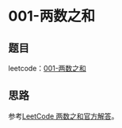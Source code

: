 # 001-两数之和

## 题目

leetcode：[001-两数之和](https://leetcode-cn.com/problems/two-sum/)


## 思路
参考[LeetCode 两数之和官方解答](https://leetcode-cn.com/problems/two-sum/solution/)。